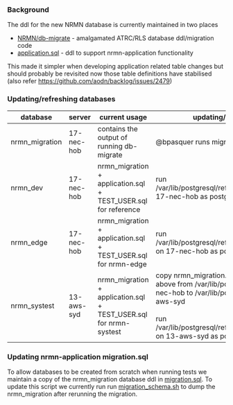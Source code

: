 ### Background

The ddl for the new NRMN database is currently maintained in two places

* [NRMN/db-migrate](https://github.com/aodn/NRMN/tree/master/db-migrate) - amalgamated ATRC/RLS
  database ddl/migration code
* [application.sql](api/src/main/resources/sql/application.sql) - ddl
  to support nrmn-application functionality

This made it simpler when developing application related table changes but should probably be
revisited now those table definitions have stabilised (also refer https://github.com/aodn/backlog/issues/2479)

### Updating/refreshing databases

database | server | current usage | updating/refreshing
--- | --- | --- | ---
nrmn_migration | 17-nec-hob | contains the output of running db-migrate | @bpasquer runs migration
nrmn_dev | 17-nec-hob | nrmn_migration + application.sql + TEST_USER.sql for reference | run /var/lib/postgresql/refresh_nrmn_dev.sh on 17-nec-hob as postgres user
nrmn_edge | 17-nec-hob | nrmn_migration + application.sql + TEST_USER.sql for nrmn-edge | run /var/lib/postgresql/refresh_nrmn_edge.sh on 17-nec-hob as postgres user
nrmn_systest | 13-aws-syd | nrmn_migration + application.sql + TEST_USER.sql for nrmn-systest | copy nrmn_migration.dump generated above from /var/lib/postgresql/ on 17-nec-hob to /var/lib/postgresql/ on 13-aws-syd <br><br> run /var/lib/postgresql/refresh_nrmn_systest.sh on 13-aws-syd as postgres user

### Updating nrmn-application migration.sql

To allow databases to be created from scratch when running tests we maintain a copy of the nrmn_migration database ddl
in [migration.sql](api/src/main/resources/sql/migration.sql).  To update this script
we currently run run [migration_schema.sh](api/scripts/migration_schema.sh) to dump the nrmn_migration
after rerunning the migration.
